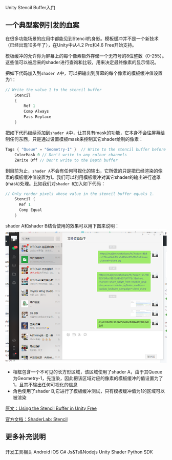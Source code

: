 Unity Stencil Buffer入门


## 一个典型案例引发的血案

在很多功能场景的应用中都能见到Stencil的身影。模板缓冲并不是一个新技术（已经出现10多年了），在Unity中从4.2 Pro和4.6 Free开始支持。

模板缓冲的允许你为屏幕上的每个像素额外存储一个无符号的8位整数（0-255）。这些值可以被后来的shader进行查询和比较，用来决定最终像素的显示情况。

把如下代码加入到``shader A``中，可以把输出到屏幕的每个像素的模板缓冲值设置为1：
```c
// Write the value 1 to the stencil buffer
	Stencil
	{
		Ref 1
		Comp Always
		Pass Replace
	}
```

把如下代码继续添加到``shader A``中，让其具有mask的功能，它本身不会往屏幕绘制任何东西，只是通过设置模板mask来控制其它shader绘制的像素：
```c
Tags { "Queue" = "Geometry-1" }  // Write to the stencil buffer before drawing any geometry to the screen
    ColorMask 0 // Don't write to any colour channels
    ZWrite Off // Don't write to the Depth buffer
```

到目前为止，``shader A``不会有任何可视化的输出，它所做的只是把已经渲染的像素的模板缓冲值设置为1。我们可以利用模板缓冲对其它shader的输出进行遮罩(mask)处理。比如我们对``shader B``加入如下代码：
```c
// Only render pixels whose value in the stencil buffer equals 1.
    Stencil {
      Ref 1
      Comp Equal
    }
```

shader A和shader B结合使用的效果可以用下图来说明：
![](https://raw.githubusercontent.com/iningwei/SelfPictureHost/master/Blog/20201014164430.png)

- 相框包含一个不可见的长方形区域，该区域使用了shader A，由于其Queue为Geometry-1，先渲染，因此把该区域对应的像素的模板缓冲的值设置为了1，且其不输出任何可视化的信息
- 角色使用了shader B,它进行了模板缓冲测试，只有模板缓冲值为1的区域可以被渲染


[原文：Using the Stencil Buffer in Unity Free](https://alastaira.wordpress.com/2014/12/27/using-the-stencil-buffer-in-unity-free/?utm_source=tuicool&utm_medium=referral)

[官方文档：ShaderLab: Stencil](https://docs.unity3d.com/Manual/SL-Stencil.html)


## 更多补充说明
### 



开发工具相关
Android
iOS
C#
Js&Ts&Nodejs
Unity
Shader
Python
SDK
